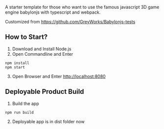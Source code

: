 A starter template for those who want to use the famous javascript 3D game engine babylonjs with typescript and webpack.

Customized from https://github.com/GreyWorks/Babylonjs-tests

## How to Start? ##

1. Download and Install Node.js
2. Open Commandline and Enter
```
npm install 
npm start
```
3. Open Browser and Enter [http://localhost:8080](http://localhost:8080)

## Deployable Product Build ##
1. Build the app
```
npm run build
```
2. Deployable app is in dist folder now

